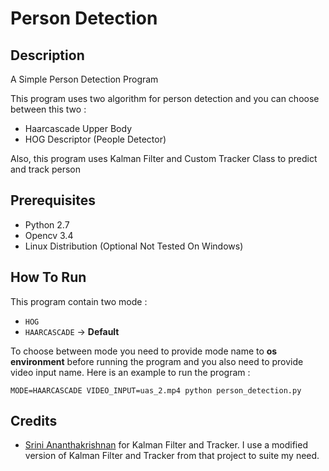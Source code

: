 # Person Detection

## Description
A Simple Person Detection Program  

This program uses two algorithm for person detection and you can choose between this two :
* Haarcascade Upper Body
* HOG Descriptor (People Detector)  

Also, this program uses Kalman Filter and Custom Tracker Class to predict and track person

## Prerequisites
* Python 2.7
* Opencv 3.4
* Linux Distribution (Optional Not Tested On Windows)

## How To Run
This program contain two mode :
* `HOG`
* `HAARCASCADE` -> **Default**

To choose between mode you need to provide mode name to **os environment** before running the program and you also need to provide video input name. Here is an example to run the program : 

```MODE=HAARCASCADE VIDEO_INPUT=uas_2.mp4 python person_detection.py```

## Credits
* [Srini Ananthakrishnan](https://github.com/srianant/kalman_filter_multi_object_tracking) for Kalman Filter and Tracker. I use a modified version of Kalman Filter and Tracker from that project to suite my need.
